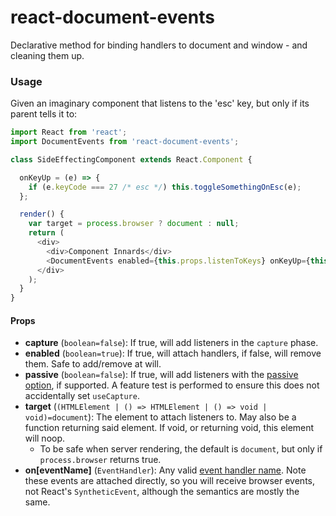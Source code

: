 # react-document-events

Declarative method for binding handlers to document and window - and cleaning them up.

### Usage

Given an imaginary component that listens to the 'esc' key, but only if its
parent tells it to:

```js
import React from 'react';
import DocumentEvents from 'react-document-events';

class SideEffectingComponent extends React.Component {

  onKeyUp = (e) => {
    if (e.keyCode === 27 /* esc */) this.toggleSomethingOnEsc(e);
  };

  render() {
    var target = process.browser ? document : null;
    return (
      <div>
        <div>Component Innards</div>
        <DocumentEvents enabled={this.props.listenToKeys} onKeyUp={this.onKeyUp} passive={false} capture={false} />
      </div>
    );
  }
}
```

#### Props

* **capture** (`boolean=false`): If true, will add listeners in the `capture` phase.
* **enabled** (`boolean=true`): If true, will attach handlers, if false, will remove them. Safe to add/remove at will.
* **passive** (`boolean=false`): If true, will add listeners with the
  [passive option](https://developer.mozilla.org/en-US/docs/Web/API/EventTarget/addEventListener#Improving_scrolling_performance_with_passive_listeners),
  if supported. A feature test is performed to ensure this does not accidentally set `useCapture`.
* **target** (`(HTMLElement | () => HTMLElement | () => void | void)=document`): The element to attach listeners to.
  May also be a function returning said element. If void, or returning void, this element will noop.
  * To be safe when server rendering, the default is `document`, but only if `process.browser` returns true.
* **on[eventName]** (`EventHandler`): Any valid [event handler name](https://facebook.github.io/react/docs/events.html).
  Note these events are attached directly, so you will receive browser events, not React's `SyntheticEvent`, although the semantics are mostly the same.
